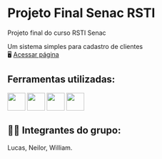 # Projeto Final Senac RSTI
Projeto final do curso RSTI Senac

Um sistema simples para cadastro de clientes</br>
🖥️ [Acessar página](https://williamwa7.github.io/projetoFinalSenac/)
## Ferramentas utilizadas:
<img loading="lazy" src="https://cdn.jsdelivr.net/gh/devicons/devicon/icons/html5/html5-plain-wordmark.svg" width="40" height="40"/>  <img loading="lazy" src="https://cdn.jsdelivr.net/gh/devicons/devicon/icons/css3/css3-plain-wordmark.svg" width="40" height="40"/>  <img loading="lazy" src="https://cdn.jsdelivr.net/gh/devicons/devicon/icons/javascript/javascript-plain.svg" width="40" height="40"/>  <img loading="lazy" src="https://cdn.jsdelivr.net/gh/devicons/devicon/icons/bootstrap/bootstrap-plain-wordmark.svg" width="40" height="40"/>


## 👨‍💻 Integrantes do grupo:
Lucas, Neilor, William.

